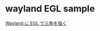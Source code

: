 # wayland EGL sample

[Wayland に EGL で三角を描く](https://qiita.com/propella/items/7eab945158e8284bf778)
